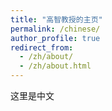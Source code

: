 ```yaml
---
title: "高智教授的主页"
permalink: /chinese/
author_profile: true
redirect_from: 
  - /zh/about/
  - /zh/about.html
---
```


这里是中文